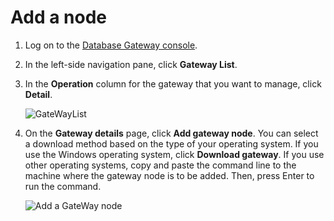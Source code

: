 # Add a node



1.  Log on to the [Database Gateway console](https://account.aliyun.com/login/login.htm?oauth_callback=https%3A%2F%2Fdg.console.aliyun.com%2Fgateway&lang=zh).

2.  In the left-side navigation pane, click **Gateway List**.

3.  In the **Operation** column for the gateway that you want to manage, click **Detail**.

    ![GateWayList](https://static-aliyun-doc.oss-accelerate.aliyuncs.com/assets/img/en-US/8393211161/p227412.png)

4.  On the **Gateway details** page, click **Add gateway node**. You can select a download method based on the type of your operating system. If you use the Windows operating system, click **Download gateway**. If you use other operating systems, copy and paste the command line to the machine where the gateway node is to be added. Then, press Enter to run the command.

    ![Add a GateWay node](https://static-aliyun-doc.oss-accelerate.aliyuncs.com/assets/img/en-US/8393211161/p227413.png)


